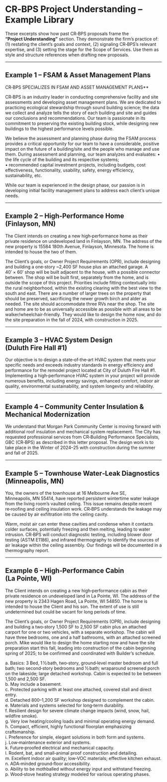 # CR‑BPS Project Understanding – Example Library

These excerpts show how past CR‑BPS proposals frame the **“Project Understanding”** section. They demonstrate the firm’s practice of: (1) restating the client’s goals and context, (2) signaling CR‑BPS’s relevant expertise, and (3) setting the stage for the Scope of Services. Use them as style and structure references when drafting new proposals.

---

## Example 1 – FSAM & Asset Management Plans

CR‑BPS SPECIALIZES IN FSAM AND ASSET MANAGEMENT PLANS\*\*

CR‑BPS is an industry leader in conducting comprehensive facility and site assessments and developing asset management plans. We are dedicated to practicing ecological stewardship through sound building science; the data we collect and analyze tells the story of each building and site and guides our conclusions and recommendations. Our team is passionate in its commitment to preserving the existing building stock, while designing new buildings to the highest performance levels possible.

We believe the assessment and planning phase during the FSAM process provides a critical opportunity for our team to have a considerable, positive impact on the future of a building/site and the people who manage and use them. During assessment and planning, our team analyzes and evaluates:
• the life cycle of the building and its respective systems;  
• recommended capital investment projects, including budgets, cost effectiveness, functionality, usability, safety, energy efficiency, sustainability, etc.

While our team is experienced in the design phase, our passion is in developing initial facility management plans to address each client’s unique needs.

---

## Example 2 – High‑Performance Home (Finlayson, MN)

The Client intends on creating a new high‑performance home as their private residence on undeveloped land in Finlayson, MN. The address of the new property is 15584 180th Avenue, Finlayson, Minnesota. The home is intended to house the two of them.

The Client’s goals, or Owner Project Requirements (OPR), include designing and building a one‑story ~2,400 SF house plus an attached garage. A 40′ × 60′ shop will be built adjacent to the house, with a possible connector between. The shop will be built first, separately from the home, and is outside the scope of this project. Priorities include fitting contextually into the rural neighborhood, within the existing clearing with the best view to the south and east. There are a number of larger trees on the property that should be preserved, sacrificing the newer growth birch and alder as needed. The site should accommodate three RVs near the shop. The site and home are to be as universally accessible as possible with all areas to be walker/wheelchair‑friendly. They would like to design the home now, and do the site preparation in the fall of 2024, with construction in 2025.

---

## Example 3 – HVAC System Design (Duluth Fire Hall #1)

Our objective is to design a state‑of‑the‑art HVAC system that meets your specific needs and exceeds industry standards in energy efficiency and performance for the remodel project located at City of Duluth Fire Hall #1. Implementing a high‑performance HVAC system in your project will provide numerous benefits, including energy savings, enhanced comfort, indoor air quality, environmental sustainability, and system longevity and reliability.

---

## Example 4 – Community Center Insulation & Mechanical Modernization

We understand that Morgan Park Community Center is moving forward with additional roof insulation and mechanical system replacement. The City has requested professional services from CR‑Building Performance Specialists, GBC (CR‑BPS) as described in this letter proposal. The design work is to take place in the Winter of 2024–25 with construction during the summer and fall of 2025.

---

## Example 5 – Townhouse Water‑Leak Diagnostics (Minneapolis, MN)

You, the owners of the townhouse at 16 Melbourne Ave SE, Minneapolis, MN 55414, have reported persistent wintertime water leakage from the living room’s vaulted ceiling. This issue remains despite recent re‑roofing and ceiling insulation work. CR‑BPS understands the leakage may be caused by air exfiltration into the ceiling cavity.

Warm, moist air can enter these cavities and condense when it contacts colder surfaces, potentially freezing and then melting, leading to water intrusion. CR‑BPS will conduct diagnostic testing, including blower door testing (ASTM E1186), and infrared thermography to identify the sources of air leakage within the ceiling assembly. Our findings will be documented in a thermography report.

---

## Example 6 – High‑Performance Cabin (La Pointe, WI)

The Client intends on creating a new high‑performance cabin as their private residence on undeveloped land in La Pointe, WI. The address of the new property is 2343 Hagen Road, La Pointe, WI 54850. The home is intended to house the Client and his son. The extent of use is still undetermined but could be vacant for long periods of time.

The Client’s goals, or Owner Project Requirements (OPR), include designing and building a two‑story 1,500 SF to 2,500 SF cabin plus an attached carport for one or two vehicles, with a separate workshop. The cabin will have three bedrooms, one and a half bathrooms, with an attached screened porch. Mike would like to design the home starting now and have the site preparation start this fall, leading into construction of the cabin beginning spring of 2025; to be confirmed and coordinated with Builder’s schedule.

a. Basics: 3 Bed, 1 ½ bath, two‑story, ground‑level master bedroom and full bath; two second‑story bedrooms and ½ bath; wraparound screened porch on the lakeside; large detached workshop. Cabin is expected to be between 1,500 and 2,500 SF.  
b. May include a basement.  
c. Protected parking with at least one attached, covered stall and direct entry.  
d. Detached 800–1,200 SF workshop designed to complement the cabin.  
e. Materials and systems selected for long‑term durability.  
f. Resilient design for severe climate change impacts (wind, snow, hail, wildfire smoke).  
g. Very low heating/cooling loads and minimal operating energy demand.  
h. Compact, efficient, highly functional floorplan emphasizing craftsmanship.  
i. Preference for simple, elegant solutions in both form and systems.  
j. Low‑maintenance exterior and systems.  
k. Future‑proofed electrical and mechanical capacity.  
l. Rodent, bat, and small‑animal proof construction and detailing.  
m. Excellent indoor air quality; low‑VOC materials; effective kitchen exhaust.  
n. ADA‑minded ground‑floor accessibility.  
o. Ability to be mothballed without energy input and withstand freezing.  
p. Wood‑stove heating strategy modeled for various operating phases.
